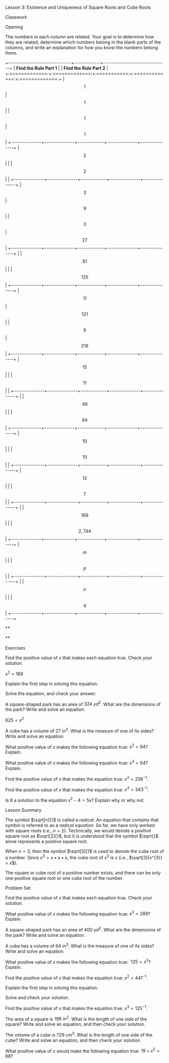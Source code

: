 Lesson 3: Existence and Uniqueness of Square Roots and Cube Roots

Classwork

Opening

The numbers in each column are related. Your goal is to determine how
they are related, determine which numbers belong in the blank parts of
the columns, and write an explanation for how you know the numbers
belong there.

+-------------------------------+-------------+-------------------------------+
| **Find the Rule Part 1**      |             | **Find the Rule Part 2**      |
+:=============:+:=============:+:===========:+:=============:+:=============:+
| $$1$$         | $$1$$         |             | $$1$$         | $$1$$         |
+---------------+---------------+-------------+---------------+---------------+
| $$2$$         |               |             | $$2$$         |               |
+---------------+---------------+-------------+---------------+---------------+
| $$3$$         | $$9$$         |             | $$3$$         | $$27$$        |
+---------------+---------------+-------------+---------------+---------------+
|               | $$81$$        |             |               | $$125$$       |
+---------------+---------------+-------------+---------------+---------------+
| $$11$$        | $$121$$       |             | $$6$$         | $$216$$       |
+---------------+---------------+-------------+---------------+---------------+
| $$15$$        |               |             | $$11$$        |               |
+---------------+---------------+-------------+---------------+---------------+
|               | $$49$$        |             |               | $$64$$        |
+---------------+---------------+-------------+---------------+---------------+
| $$10$$        |               |             | $$10$$        |               |
+---------------+---------------+-------------+---------------+---------------+
| $$12$$        |               |             | $$7$$         |               |
+---------------+---------------+-------------+---------------+---------------+
|               | $$169$$       |             |               | $$2,744$$     |
+---------------+---------------+-------------+---------------+---------------+
| $$m$$         |               |             | $$p$$         |               |
+---------------+---------------+-------------+---------------+---------------+
|               | $$n$$         |             |               | $$q$$         |
+---------------+---------------+-------------+---------------+---------------+

**\**

**\**

Exercises

Find the positive value of $x$ that makes each equation true. Check your
solution.

$x^{2} = 169$

Explain the first step in solving this equation.

Solve the equation, and check your answer.

A square-shaped park has an area of $324\ {yd}^{2}$. What are the
dimensions of the park? Write and solve an equation.

$625 = x^{2}$

A cube has a volume of $27\ in^{3}$. What is the measure of one of its
sides? Write and solve an equation.

What positive value of $x$ makes the following equation true:
$x^{2} = 64$? Explain.

What positive value of $x$ makes the following equation true:
$x^{3} = 64$? Explain.

Find the positive value of $x$ that makes the equation true:
$x^{2} = 256^{- 1}$.

Find the positive value of $x$ that makes the equation true:
$x^{3} = 343^{- 1}$.

Is $6$ a solution to the equation $x^{2} - 4 = 5x$? Explain why or why
not.

Lesson Summary

The symbol $\sqrt[n]{}$ is called a *radical*. An equation that contains
that symbol is referred to as a *radical equation*. So far, we have only
worked with square roots (i.e., $n = 2$). Technically, we would denote a
positive square root as $\sqrt[2]{}$, but it is understood that the
symbol $\sqrt{}$ alone represents a positive square root.

When $n = 3$, then the symbol $\sqrt[3]{}$ is used to denote the cube
root of a number. Since $x^{3} = x \bullet x \bullet x$, the cube root
of $x^{3}$ is $x$ (i.e., $\sqrt[3]{x^{3}} = x$).

The square or cube root of a positive number exists, and there can be
only one positive square root or one cube root of the number.

Problem Set

Find the positive value of $x$ that makes each equation true. Check your
solution.

What positive value of $x$ makes the following equation true:
$x^{2} = 289$? Explain.

A square-shaped park has an area of $400\ {yd}^{2}$. What are the
dimensions of the park? Write and solve an equation.

A cube has a volume of $64\ in^{3}$. What is the measure of one of its
sides? Write and solve an equation.

What positive value of $x$ makes the following equation true:
$\ 125 = x^{3}$? Explain.

Find the positive value of $x$ that makes the equation true:
$x^{2} = 441^{- 1}$.

Explain the first step in solving this equation.

Solve and check your solution.

Find the positive value of $x$ that makes the equation true:
$x^{3} = 125^{- 1}$.

The area of a square is $196\ in^{2}$. What is the length of one side of
the square? Write and solve an equation, and then check your solution.

The volume of a cube is $729\ cm^{3}.$ What is the length of one side of
the cube? Write and solve an equation, and then check your solution.

What positive value of $x$ would make the following equation true:
$19 + x^{2} = 68$?
